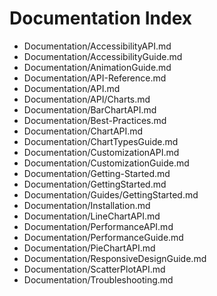 # Documentation Index

- [](&)Documentation/AccessibilityAPI.md
- [](&)Documentation/AccessibilityGuide.md
- [](&)Documentation/AnimationGuide.md
- [](&)Documentation/API-Reference.md
- [](&)Documentation/API.md
- [](&)Documentation/API/Charts.md
- [](&)Documentation/BarChartAPI.md
- [](&)Documentation/Best-Practices.md
- [](&)Documentation/ChartAPI.md
- [](&)Documentation/ChartTypesGuide.md
- [](&)Documentation/CustomizationAPI.md
- [](&)Documentation/CustomizationGuide.md
- [](&)Documentation/Getting-Started.md
- [](&)Documentation/GettingStarted.md
- [](&)Documentation/Guides/GettingStarted.md
- [](&)Documentation/Installation.md
- [](&)Documentation/LineChartAPI.md
- [](&)Documentation/PerformanceAPI.md
- [](&)Documentation/PerformanceGuide.md
- [](&)Documentation/PieChartAPI.md
- [](&)Documentation/ResponsiveDesignGuide.md
- [](&)Documentation/ScatterPlotAPI.md
- [](&)Documentation/Troubleshooting.md
